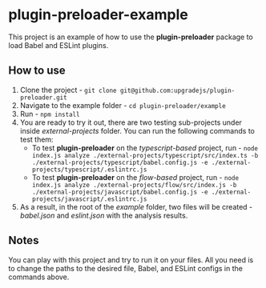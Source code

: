 # plugin-preloader-example

This project is an example of how to use the **plugin-preloader** package to load Babel and ESLint plugins.

## How to use
1. Clone the project - `git clone git@github.com:upgradejs/plugin-preloader.git`
2. Navigate to the example folder - `cd plugin-preloader/example`
3. Run - `npm install`
4. You are ready to try it out, there are two testing sub-projects under inside _external-projects_ folder. You can run the following commands to test them:
    - To test **plugin-preloader** on the _typescript-based_ project, run - `node index.js analyze ./external-projects/typescript/src/index.ts -b ./external-projects/typescript/babel.config.js -e ./external-projects/typescript/.eslintrc.js`
    - To test **plugin-preloader** on the _flow-based_ project, run - `node index.js analyze ./external-projects/flow/src/index.js -b ./external-projects/javascript/babel.config.js -e ./external-projects/javascript/.eslintrc.js`
5. As a result, in the root of the _example_ folder, two files will be created - _babel.json_ and _eslint.json_ with the analysis results.

## Notes
You can play with this project and try to run it on your files. All you need is to change the paths to the desired file, Babel, and ESLint configs in the commands above.
